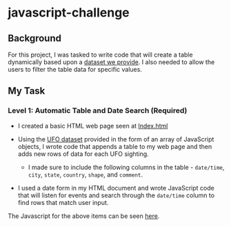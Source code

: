 # javascript-challenge

## Background

For this project, I was tasked to write code that will create a table dynamically based upon a [dataset we provide](StarterCode/static/js/data.js). I also needed to allow the users to filter the table data for specific values. 

## My Task

### Level 1: Automatic Table and Date Search (Required)

* I created a basic HTML web page seen at [Index.html](UFO-level-1/index.html)

* Using the [UFO dataset](UFO-level-1/static/js/data.js) provided in the form of an array of JavaScript objects, I wrote code that appends a table to my web page and then adds new rows of data for each UFO sighting.

  * I made sure to include the following columns in the table - `date/time`, `city`, `state`, `country`, `shape`, and `comment`.

* I used a date form in my HTML document and wrote JavaScript code that will listen for events and search through the `date/time` column to find rows that match user input.

The Javascript for the above items can be seen [here](UFO-level-1/statis/js/app.js).



